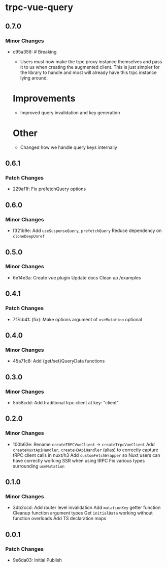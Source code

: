 # trpc-vue-query

## 0.7.0

### Minor Changes

- c95a356: # Breaking

  - Users must now make the trpc proxy instance themselves and pass it to us when creating the augmented client. This is just simpler for the library to handle and most will already have this trpc instance lying around.

  # Improvements

  - Improved query invalidation and key generation

  # Other

  - Changed how we handle query keys internally

## 0.6.1

### Patch Changes

- 229af1f: Fix prefetchQuery options

## 0.6.0

### Minor Changes

- f321b9e: Add `useSuspenseQuery`, `prefetchQuery`
  Reduce dependency on `cloneDeepUnref`

## 0.5.0

### Minor Changes

- 6e14e3a: Create vue plugin
  Update docs
  Clean up /examples

## 0.4.1

### Patch Changes

- 7f7cb41: (fix): Make options argument of `useMutation` optional

## 0.4.0

### Minor Changes

- 45a71c8: Add {get/set}QueryData functions

## 0.3.0

### Minor Changes

- 5b58cdd: Add traditional trpc client at key: "client"

## 0.2.0

### Minor Changes

- 100b63e: Rename `createTRPCVueClient` -> `createTrpcVueClient`
  Add `createNuxtApiHandler`, `createH3ApiHandler` (alias) to correctly capture tRPC client calls in nuxt/h3
  Add `customFetchWrapper` so Nuxt users can have correctly working SSR when using tRPC
  Fix various types surrounding `useMutation`

## 0.1.0

### Minor Changes

- 3db2ccd: Add router level invalidation
  Add `mutationKey` getter function
  Cleanup function argument types
  Get `initialData` working without function overloads
  Add TS declaration maps

## 0.0.1

### Patch Changes

- 9e6da03: Initial Publish

